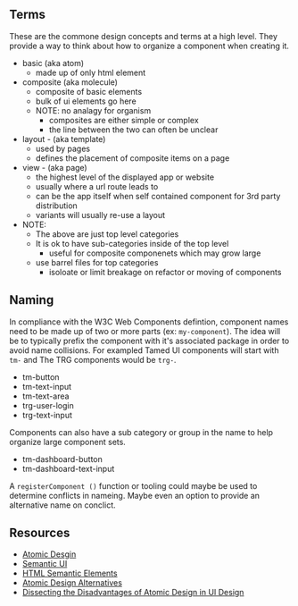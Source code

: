
## Terms

These are the commone design concepts and terms at a high level. They provide a way to think about how to organize a component when creating it.

- basic (aka atom)
  - made up of only html element
- composite (aka molecule)
  - composite of basic elements
  - bulk of ui elements go here
  - NOTE: no analagy for organism
    - composites are either simple or complex
    - the line between the two can often be unclear
- layout - (aka template)
  - used by pages
  - defines the placement of composite items on a page
- view - (aka page)
  - the highest level of the displayed app or website
  - usually where a url route leads to
  - can be the app itself when self contained component for 3rd party distribution
  - variants will usually re-use a layout
- NOTE:
  - The above are just top level categories
  - It is ok to have sub-categories inside of the top level
    - useful for composite componenets which may grow large
  - use barrel files for top categories
    - isoloate or limit breakage on refactor or moving of components

## Naming

In compliance with the W3C Web Components defintion, component names need to be made up of two or more parts (ex: `my-component`). The idea will be to typically prefix the component with it's associated package in order to avoid name collisions. For exampled Tamed UI components will start with `tm-` and The TRG components would be `trg-`.

- tm-button
- tm-text-input
- tm-text-area
- trg-user-login
- trg-text-input

Components can also have a sub category or group in the name to help organize large component sets.

- tm-dashboard-button
- tm-dashboard-text-input

A `registerComponent ()` function or tooling could maybe be used to determine conflicts in nameing. Maybe even an option to provide an alternative name on conclict.

## Resources

- [Atomic Desgin](https://bradfrost.com/blog/post/atomic-web-design/#molecules)
- [Semantic UI](https://semantic-ui.com/introduction/glossary.html)
- [HTML Semantic Elements](https://www.w3schools.com/html/html5_semantic_elements.asp)
- [Atomic Design Alternatives](https://www.reddit.com/r/UXDesign/comments/16ugv25/what_are_alternatives_to_atomic_design_language/)
- [Dissecting the Disadvantages of Atomic Design in UI Design](https://medium.com/@martinezhillaryfrosh/dissecting-the-disadvantages-of-atomic-design-in-ui-design-8247e1c33f6f)
